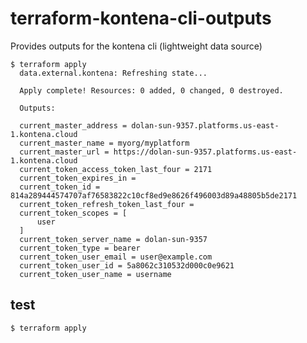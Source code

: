 # terraform-kontena-cli-outputs

Provides outputs for the kontena cli (lightweight data source)


    $ terraform apply
      data.external.kontena: Refreshing state...

      Apply complete! Resources: 0 added, 0 changed, 0 destroyed.

      Outputs:

      current_master_address = dolan-sun-9357.platforms.us-east-1.kontena.cloud
      current_master_name = myorg/myplatform
      current_master_url = https://dolan-sun-9357.platforms.us-east-1.kontena.cloud
      current_token_access_token_last_four = 2171
      current_token_expires_in =
      current_token_id = 814a289444574707af76583822c10cf8ed9e8626f496003d89a48805b5de2171
      current_token_refresh_token_last_four =
      current_token_scopes = [
          user
      ]
      current_token_server_name = dolan-sun-9357
      current_token_type = bearer
      current_token_user_email = user@example.com
      current_token_user_id = 5a8062c310532d000c0e9621
      current_token_user_name = username

## test

    $ terraform apply